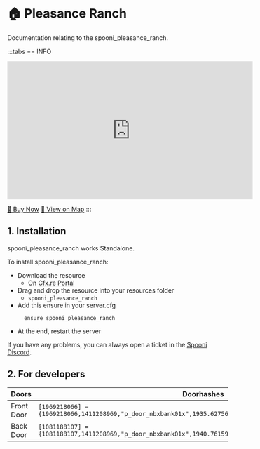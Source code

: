 # 🏠 Pleasance Ranch
Documentation relating to the spooni_pleasance_ranch.

:::tabs
== INFO
<iframe width="560" height="315" src="https://www.youtube.com/embed/qF_YQ3lzs1Y?si=l0W2pzSa9Cfo6bic" frameborder="0" allow="accelerometer; autoplay; clipboard-write; encrypted-media; gyroscope; picture-in-picture; web-share" referrerpolicy="strict-origin-when-cross-origin" allowfullscreen></iframe>

<a href="https://spooni-mapping.tebex.io/package/6724542" class="button-buy">🛒 Buy Now</a>
<a href="https://spooni.de/rdr2/?m=house149" class="button-map">📍 View on Map</a>
:::

## 1. Installation
spooni_pleasance_ranch works Standalone.  

To install spooni_pleasance_ranch:
- Download the resource
  - On [Cfx.re Portal](https://portal.cfx.re/)
- Drag and drop the resource into your resources folder
  - `spooni_pleasance_ranch`
- Add this ensure in your server.cfg
  ```
    ensure spooni_pleasance_ranch
  ```
- At the end, restart the server

If you have any problems, you can always open a ticket in the [Spooni Discord](https://discord.gg/spooni).

## 2. For developers
| Doors                     | Doorhashes
|---------------------------|----------------------------------------------------------------------------------|
| Front Door                | `[1969218066] = {1969218066,1411208969,"p_door_nbxbank01x",1935.6275634766,-321.39370727539,43.171489715576}`
| Back Door                 | `[1081188107] = {1081188107,1411208969,"p_door_nbxbank01x",1940.7615966797,-312.83975219727,43.171489715576}`